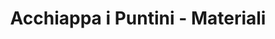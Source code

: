 ---
title: Acchiappa i Puntini - Materiali
layout: project-materials
project-resources:
  - url: http://jumpto.cc/dots-resources
    type: link
    title: jumpto.cc/dots-resources
    description: Il progetto Scratch 2 online che contiene risorse esterne
  - url: CatchTheDotsResources.sb2
    type: file
    description: Il progetto Scratch 2 scaricabile che contiene risorse esterne
  - url: controller.svg
    type: immagine
volunteer-resources:
  - url: CatchTheDots.sb2
    description: Progetto Scratch 2 scaricabile completato
  - url: http://scratch.mit.edu/projects/44942820/#editor
    type: link
    description: Progetto Scratch 2 Online completato
---